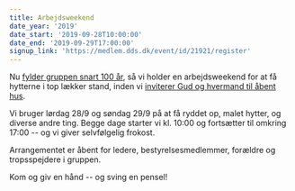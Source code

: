 ```yaml
---
title: Arbejdsweekend
date_year: '2019'
date_start: '2019-09-28T10:00:00'
date_end: '2019-09-29T17:00:00'
signup_link: 'https://medlem.dds.dk/event/id/21921/register'
---
```

Nu [fylder gruppen snart 100 år](/100), så vi holder en arbejdsweekend for at få hytterne i top lækker stand, inden vi [inviterer Gud og hvermand til åbent hus](/kalender/2019-jubilaeum/).

Vi bruger lørdag 28/9 og søndag 29/9 på at få ryddet op, malet hytter, og diverse andre ting. Begge dage starter vi kl. 10:00 og fortsætter til omkring 17:00 -- og vi giver selvfølgelig frokost.

Arrangementet er åbent for ledere, bestyrelsesmedlemmer, forældre og tropsspejdere i gruppen.

Kom og giv en hånd -- og sving en pensel!
